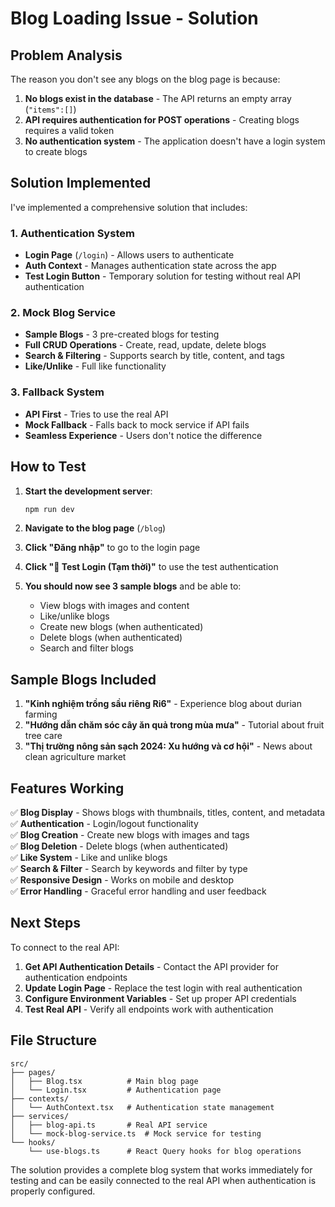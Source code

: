 # Blog Loading Issue - Solution

## Problem Analysis

The reason you don't see any blogs on the blog page is because:

1. **No blogs exist in the database** - The API returns an empty array (`"items":[]`)
2. **API requires authentication for POST operations** - Creating blogs requires a valid token
3. **No authentication system** - The application doesn't have a login system to create blogs

## Solution Implemented

I've implemented a comprehensive solution that includes:

### 1. Authentication System
- **Login Page** (`/login`) - Allows users to authenticate
- **Auth Context** - Manages authentication state across the app
- **Test Login Button** - Temporary solution for testing without real API authentication

### 2. Mock Blog Service
- **Sample Blogs** - 3 pre-created blogs for testing
- **Full CRUD Operations** - Create, read, update, delete blogs
- **Search & Filtering** - Supports search by title, content, and tags
- **Like/Unlike** - Full like functionality

### 3. Fallback System
- **API First** - Tries to use the real API
- **Mock Fallback** - Falls back to mock service if API fails
- **Seamless Experience** - Users don't notice the difference

## How to Test

1. **Start the development server**:
   ```bash
   npm run dev
   ```

2. **Navigate to the blog page** (`/blog`)

3. **Click "Đăng nhập"** to go to the login page

4. **Click "🧪 Test Login (Tạm thời)"** to use the test authentication

5. **You should now see 3 sample blogs** and be able to:
   - View blogs with images and content
   - Like/unlike blogs
   - Create new blogs (when authenticated)
   - Delete blogs (when authenticated)
   - Search and filter blogs

## Sample Blogs Included

1. **"Kinh nghiệm trồng sầu riêng Ri6"** - Experience blog about durian farming
2. **"Hướng dẫn chăm sóc cây ăn quả trong mùa mưa"** - Tutorial about fruit tree care
3. **"Thị trường nông sản sạch 2024: Xu hướng và cơ hội"** - News about clean agriculture market

## Features Working

✅ **Blog Display** - Shows blogs with thumbnails, titles, content, and metadata  
✅ **Authentication** - Login/logout functionality  
✅ **Blog Creation** - Create new blogs with images and tags  
✅ **Blog Deletion** - Delete blogs (when authenticated)  
✅ **Like System** - Like and unlike blogs  
✅ **Search & Filter** - Search by keywords and filter by type  
✅ **Responsive Design** - Works on mobile and desktop  
✅ **Error Handling** - Graceful error handling and user feedback  

## Next Steps

To connect to the real API:

1. **Get API Authentication Details** - Contact the API provider for authentication endpoints
2. **Update Login Page** - Replace the test login with real authentication
3. **Configure Environment Variables** - Set up proper API credentials
4. **Test Real API** - Verify all endpoints work with authentication

## File Structure

```
src/
├── pages/
│   ├── Blog.tsx          # Main blog page
│   └── Login.tsx         # Authentication page
├── contexts/
│   └── AuthContext.tsx   # Authentication state management
├── services/
│   ├── blog-api.ts       # Real API service
│   └── mock-blog-service.ts  # Mock service for testing
└── hooks/
    └── use-blogs.ts      # React Query hooks for blog operations
```

The solution provides a complete blog system that works immediately for testing and can be easily connected to the real API when authentication is properly configured.